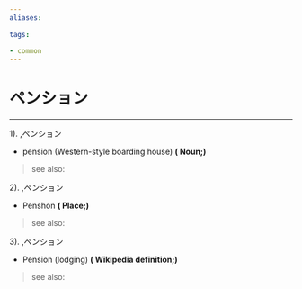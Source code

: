 ```yaml
---
aliases:
    
tags:
    
- common
---
```


# ペンション
---
1).
,ペンション

- pension (Western-style boarding house)
**( Noun;)**
> see also: 
            
2).
,ペンション

- Penshon
**( Place;)**
> see also: 
            
3).
,ペンション

- Pension (lodging)
**( Wikipedia definition;)**
> see also: 
            